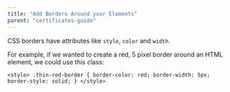 ```yaml
---
title: "Add Borders Around your Elements"
parent: "certificates-guide"
---
```


CSS borders have attributes like `style`, `color` and `width`.

For example, if we wanted to create a red, 5 pixel border around an HTML element, we could use this class:

    <style> .thin-red-border { border-color: red; border-width: 5px; border-style: solid; } </style>
